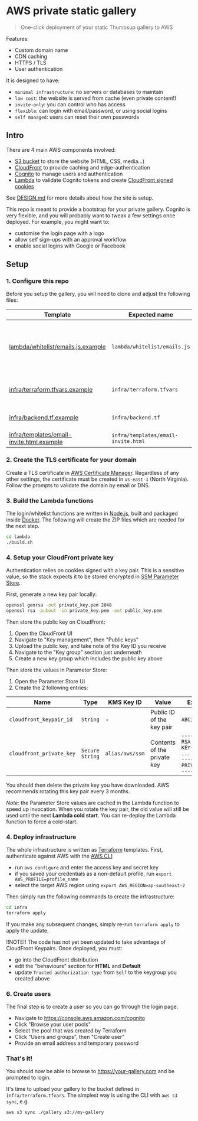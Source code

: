 # AWS private static gallery

> One-click deployment of your static Thumbsup gallery to AWS

Features:

- Custom domain name
- CDN caching
- HTTPS / TLS
- User authentication

It is designed to have:

- `minimal infrastructure`: no servers or databases to maintain
- `low cost`: the website is served from cache (even private content!)
- `invite-only`: you can control who has access
- `flexible`: can login with email/password, or using social logins
- `self managed`: users can reset their own passwords

## Intro

There are 4 main AWS components involved:

- [S3 bucket](https://aws.amazon.com/s3) to store the website (HTML, CSS, media...)
- [CloudFront](https://aws.amazon.com/cloudfront) to provide caching and edge-authentication
- [Cognito](https://aws.amazon.com/cognito) to manage users and authentication
- [Lambda](https://aws.amazon.com/lambda) to validate Cognito tokens and create [CloudFront signed cookies](http://docs.aws.amazon.com/AmazonCloudFront/latest/DeveloperGuide/private-content-signed-cookies.html)

See [DESIGN.md](DESIGN.md) for more details about how the site is setup.

This repo is meant to provide a bootstrap for your private gallery.
Cognito is very flexible, and you will probably want to tweak a few settings once deployed.
For example, you might want to:

- customise the login page with a logo
- allow self sign-ups with an approval workflow
- enable social logins with Google or Facebook

## Setup

### 1. Configure this repo

Before you setup the gallery, you will need to clone and adjust the following files:

| Template | Expected name | Content |
|----------|---------------|---------|
| [lambda/whitelist/emails.js.example](lambda/whitelist/emails.js.example) | `lambda/whitelist/emails.js` | List of email addresses that can access the gallery |
| [infra/terraform.tfvars.example](infra/terraform.tfvars.example) | `infra/terraform.tfvars` | S3 bucket name, domain name... |
| [infra/backend.tf.example](infra/backend.tf.example) | `infra/backend.tf` | Terraform state storage |
| [infra/templates/email-invite.html.example](infra/templates/email-invite.html.example) | `infra/templates/email-invite.html` | Email template |

### 2. Create the TLS certificate for your domain

Create a TLS certificate in [AWS Certificate Manager](https://console.aws.amazon.com/acm).
Regardless of any other settings, the certificate must be created  in `us-east-1` (North Virginia).
Follow the prompts to validate the domain by email or DNS.

### 3. Build the Lambda functions

The login/whitelist functions are written in [Node.js](https://nodejs.org),
built and packaged inside [Docker](https://www.docker.com).
The following will create the ZIP files which are needed for the next step.

```bash
cd lambda
./build.sh
```

### 4. Setup your CloudFront private key

Authentication relies on cookies signed with a key pair.
This is a sensitive value, so the stack expects it to be stored encrypted in
[SSM Parameter Store](https://docs.aws.amazon.com/systems-manager/latest/userguide/systems-manager-paramstore.html).

First, generate a new key pair locally:

``` bash
openssl genrsa -out private_key.pem 2048
openssl rsa -pubout -in private_key.pem -out public_key.pem
```

Then store the public key on CloudFront:

1. Open the CloudFront UI
2. Navigate to "Key management", then "Public keys"
3. Upload the public key, and take note of the Key ID you receive
4. Navigate to the "Key group" section just underneath
5. Create a new key group which includes the public key above

Then store the values in Parameter Store:

1. Open the Parameter Store UI
2. Create the 2 following entries:

| Name | Type | KMS Key ID | Value | Example |
|------|------|------------|-------|---------|
| `cloudfront_keypair_id`  | `String` | - | Public ID of the key pair | `ABC123456789` |
| `cloudfront_private_key` | `Secure String` | `alias/aws/ssm` | Contents of the private key | `-----BEGIN RSA PRIVATE KEY-----`<br />`...`<br/>`-----END RSA PRIVATE KEY-----` |

You should then delete the private key you have downloaded.
AWS recommends rotating this key pair every 3 months.

*Note:* the Parameter Store values are cached in the Lambda function to speed up invocation.
When you rotate the key pair, the old value will still be used until the next **Lambda cold start**.
You can re-deploy the Lambda function to force a cold-start.

### 4. Deploy infrastructure

The whole infrastructure is written as [Terraform](https://www.terraform.io/) templates.
First, authenticate against AWS with the [AWS CLI](https://aws.amazon.com/cli‎):

- run `aws configure` and enter the access key and secret key
- if you saved your credentials as a non-default profile, run `export AWS_PROFILE=profile_name`
- select the target AWS region using `export AWS_REGION=ap-southeast-2`

Then simply run the following commands to create the infrastructure:

```bash
cd infra
terraform apply
```

If you make any subsequent changes, simply re-run `terraform apply` to apply the update.

!!NOTE!! The code has not yet been updated to take advantage of CloudFront Keypairs.
Once deployed, you must:

- go into the CloudFront distribution
- edit the "behaviours" section for **HTML** and **Default**
- update `Trusted authorization type` from `Self` to the keygroup you created above

### 6. Create users

The final step is to create a user so you can go through the login page.

- Navigate to https://console.aws.amazon.com/cognito
- Click "Browse your user pools"
- Select the pool that was created by Terraform
- Click "Users and groups", then "Create user"
- Provide an email address and temporary password

### That's it!

You should now be able to browse to https://your-gallery.com and be prompted to login.

It's time to upload your gallery to the bucket defined in `infra/terraform.tfvars`.
The simplest way is using the CLI with `aws s3 sync`, e.g.

```bash
aws s3 sync ./gallery s3://my-gallery
```
